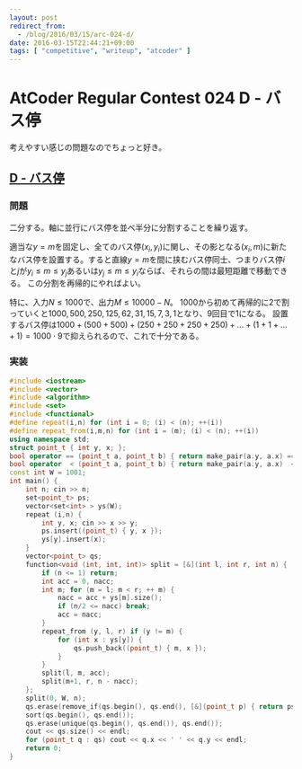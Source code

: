 ```yaml
---
layout: post
redirect_from:
  - /blog/2016/03/15/arc-024-d/
date: 2016-03-15T22:44:21+09:00
tags: [ "competitive", "writeup", "atcoder" ]
---
```


# AtCoder Regular Contest 024 D - バス停

考えやすい感じの問題なのでちょっと好き。

## [D - バス停](https://beta.atcoder.jp/contests/arc024/tasks/arc024_4)

### 問題

二分する。軸に並行にバス停を並べ半分に分割することを繰り返す。

適当な$y = m$を固定し、全てのバス停$(x_i,y_i)$に関し、その影となる$(x_i,m)$に新たなバス停を設置する。すると直線$y = m$を間に挟むバス停同士、つまりバス停$i$と$j$が$y_i \le m \le y_j$あるいは$y_j \le m \le y_i$ならば、それらの間は最短距離で移動できる。
この分割を再帰的にやればよい。

特に、入力$N \le 1000$で、出力$M \le 10000 - N$。
$1000$から初めて再帰的に$2$で割っていくと$1000,500,250,125,62,31,15,7,3,1$となり、$9$回目で$1$になる。
設置するバス停は$1000 + (500 + 500) + (250 + 250 + 250 + 250) + \dots + (1 + 1 + \dots + 1) = 1000 \cdot 9$で抑えられるので、これで十分である。

### 実装

``` c++
#include <iostream>
#include <vector>
#include <algorithm>
#include <set>
#include <functional>
#define repeat(i,n) for (int i = 0; (i) < (n); ++(i))
#define repeat_from(i,m,n) for (int i = (m); (i) < (n); ++(i))
using namespace std;
struct point_t { int y, x; };
bool operator == (point_t a, point_t b) { return make_pair(a.y, a.x) == make_pair(b.y, b.x); }
bool operator  < (point_t a, point_t b) { return make_pair(a.y, a.x)  < make_pair(b.y, b.x); }
const int W = 1001;
int main() {
    int n; cin >> n;
    set<point_t> ps;
    vector<set<int> > ys(W);
    repeat (i,n) {
        int y, x; cin >> x >> y;
        ps.insert((point_t) { y, x });
        ys[y].insert(x);
    }
    vector<point_t> qs;
    function<void (int, int, int)> split = [&](int l, int r, int n) {
        if (n <= 1) return;
        int acc = 0, nacc;
        int m; for (m = l; m < r; ++ m) {
            nacc = acc + ys[m].size();
            if (n/2 <= nacc) break;
            acc = nacc;
        }
        repeat_from (y, l, r) if (y != m) {
            for (int x : ys[y]) {
                qs.push_back((point_t) { m, x });
            }
        }
        split(l, m, acc);
        split(m+1, r, n - nacc);
    };
    split(0, W, n);
    qs.erase(remove_if(qs.begin(), qs.end(), [&](point_t p) { return ps.count(p); }), qs.end());
    sort(qs.begin(), qs.end());
    qs.erase(unique(qs.begin(), qs.end()), qs.end());
    cout << qs.size() << endl;
    for (point_t q : qs) cout << q.x << ' ' << q.y << endl;
    return 0;
}
```
